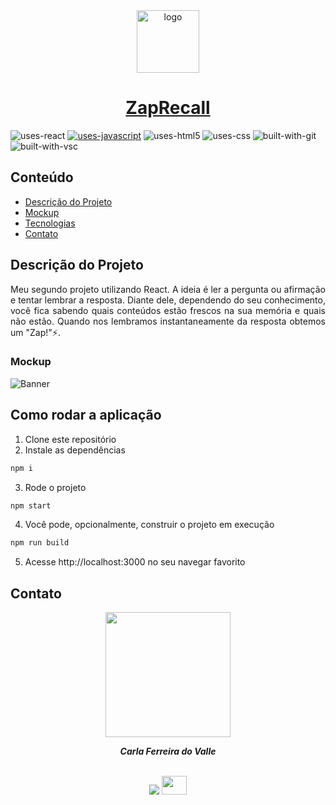 <div align="center">
  <a href="https://github.com/picinelli/projeto-zaprecall/">
    <img src="https://github.com/picinelli/projeto-zaprecall/blob/main/src/assets/raio.svg" alt="logo" width="100">
    <h1 align="center">ZapRecall</h1>
  </a>
 </div>
 
![uses-react](https://img.shields.io/badge/REACT-20232A?style=for-the-badge&logo=react&logoColor=61DAFB)
[![uses-javascript](https://img.shields.io/badge/JavaScript-F7DF1E?style=for-the-badge&logo=javascript&logoColor=black)](https://www.javascript.com)
![uses-html5](https://img.shields.io/badge/HTML5-E34F26?style=for-the-badge&logo=html5&logoColor=white)
![uses-css](https://img.shields.io/badge/CSS3-1572B6?style=for-the-badge&logo=css3&logoColor=white)
![built-with-git](https://img.shields.io/badge/Git-E34F26?style=for-the-badge&logo=git&logoColor=white)
![built-with-vsc](https://img.shields.io/badge/VISUAL%20STUDIO%20CODE-blue?style=for-the-badge&logo=visualstudiocode)

## Conteúdo

-   [Descrição do Projeto](#-descricao-projeto)
-   [Mockup](#-mockup)
-   [Tecnologias](#%EF%B8%8F-build-with)
-   [Contato](#-contato)

## Descrição do Projeto

<p align="justify">Meu segundo projeto utilizando React. A ideia é ler a pergunta ou afirmação e tentar lembrar a resposta. Diante dele, dependendo do seu conhecimento, você fica sabendo quais conteúdos estão frescos na sua memória e quais não estão. Quando nos lembramos instantaneamente da resposta obtemos um "Zap!"⚡.</p>

### Mockup
![Banner](https://github.com/picinelli/projeto-zaprecall/blob/main/src/assets/ZapRecall-banner.png)

## Como rodar a aplicação

1. Clone este repositório
2. Instale as dependências
```bash
npm i
```
3. Rode o projeto
```bash
npm start
```
4. Você pode, opcionalmente, construir o projeto em execução
```bash
npm run build
```
5. Acesse http://localhost:3000 no seu navegar favorito

## Contato

<div align="center">
<img width= 200px src="https://avatars.githubusercontent.com/u/69774119?s=400&u=3e044818379a4a34965fed74a6df201694c5ec5f&v=4" alt=""/>
  <p> <i><b>Carla Ferreira do Valle</i></b> </p>

<br /> <a href = "mailto:carlafdovalle@gmail.com"><img src="https://img.shields.io/badge/-Gmail-%23333?style=for-the-badge&logo=gmail&logoColor=white" target="_blank"></a>
  <a href="https://www.linkedin.com/in/carlafvalle/" target="_blank"><img height="30" width="40" src="https://cdn.jsdelivr.net/gh/devicons/devicon/icons/linkedin/linkedin-original.svg" target="_blank"></a> 
 
</div>
